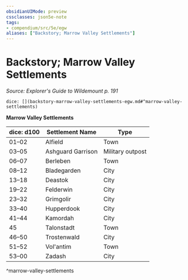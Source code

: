 ```yaml
---
obsidianUIMode: preview
cssclasses: json5e-note
tags:
- compendium/src/5e/egw
aliases: ["Backstory; Marrow Valley Settlements"]
---
```

# Backstory; Marrow Valley Settlements
*Source: Explorer's Guide to Wildemount p. 191* 

`dice: [](backstory-marrow-valley-settlements-egw.md#^marrow-valley-settlements)`

**Marrow Valley Settlements**

| dice: d100 | Settlement Name | Type |
|------------|-----------------|------|
| 01–02 | Alfield | Town |
| 03–05 | Ashguard Garrison | Military outpost |
| 06–07 | Berleben | Town |
| 08–12 | Bladegarden | City |
| 13–18 | Deastok | City |
| 19–22 | Felderwin | City |
| 23–32 | Grimgolir | City |
| 33–40 | Hupperdook | City |
| 41–44 | Kamordah | City |
| 45 | Talonstadt | Town |
| 46–50 | Trostenwald | City |
| 51–52 | Vol'antim | Town |
| 53–00 | Zadash | City |
^marrow-valley-settlements